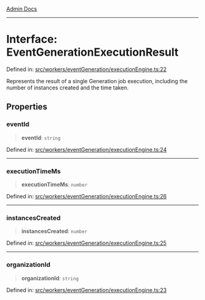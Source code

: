 [Admin Docs](/)

***

# Interface: EventGenerationExecutionResult

Defined in: [src/workers/eventGeneration/executionEngine.ts:22](https://github.com/Sourya07/talawa-api/blob/583d62db9438de398bb9012a4a2617e2cb268b08/src/workers/eventGeneration/executionEngine.ts#L22)

Represents the result of a single Generation job execution,
including the number of instances created and the time taken.

## Properties

### eventId

> **eventId**: `string`

Defined in: [src/workers/eventGeneration/executionEngine.ts:24](https://github.com/Sourya07/talawa-api/blob/583d62db9438de398bb9012a4a2617e2cb268b08/src/workers/eventGeneration/executionEngine.ts#L24)

***

### executionTimeMs

> **executionTimeMs**: `number`

Defined in: [src/workers/eventGeneration/executionEngine.ts:26](https://github.com/Sourya07/talawa-api/blob/583d62db9438de398bb9012a4a2617e2cb268b08/src/workers/eventGeneration/executionEngine.ts#L26)

***

### instancesCreated

> **instancesCreated**: `number`

Defined in: [src/workers/eventGeneration/executionEngine.ts:25](https://github.com/Sourya07/talawa-api/blob/583d62db9438de398bb9012a4a2617e2cb268b08/src/workers/eventGeneration/executionEngine.ts#L25)

***

### organizationId

> **organizationId**: `string`

Defined in: [src/workers/eventGeneration/executionEngine.ts:23](https://github.com/Sourya07/talawa-api/blob/583d62db9438de398bb9012a4a2617e2cb268b08/src/workers/eventGeneration/executionEngine.ts#L23)
